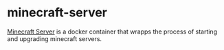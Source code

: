 # minecraft-server

[Minecraft Server](https://github.com/qumine/minecraft-server) is a docker container that wrapps the process of starting and upgrading minecraft servers.
